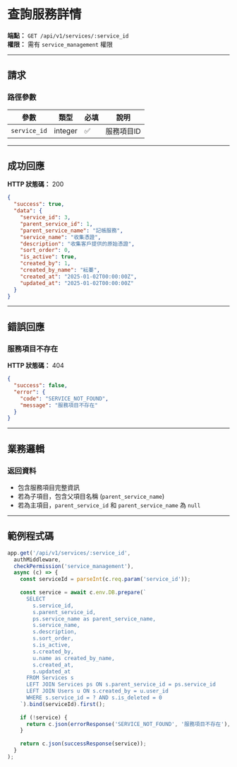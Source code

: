 # 查詢服務詳情

**端點：** `GET /api/v1/services/:service_id`  
**權限：** 需有 `service_management` 權限

---

## 請求

### 路徑參數
| 參數 | 類型 | 必填 | 說明 |
|-----|------|------|------|
| `service_id` | integer | ✅ | 服務項目ID |

---

## 成功回應

**HTTP 狀態碼：** 200

```json
{
  "success": true,
  "data": {
    "service_id": 3,
    "parent_service_id": 1,
    "parent_service_name": "記帳服務",
    "service_name": "收集憑證",
    "description": "收集客戶提供的原始憑證",
    "sort_order": 0,
    "is_active": true,
    "created_by": 1,
    "created_by_name": "紜蓁",
    "created_at": "2025-01-02T00:00:00Z",
    "updated_at": "2025-01-02T00:00:00Z"
  }
}
```

---

## 錯誤回應

### 服務項目不存在
**HTTP 狀態碼：** 404
```json
{
  "success": false,
  "error": {
    "code": "SERVICE_NOT_FOUND",
    "message": "服務項目不存在"
  }
}
```

---

## 業務邏輯

### 返回資料
- 包含服務項目完整資訊
- 若為子項目，包含父項目名稱 (`parent_service_name`)
- 若為主項目，`parent_service_id` 和 `parent_service_name` 為 `null`

---

## 範例程式碼

```typescript
app.get('/api/v1/services/:service_id', 
  authMiddleware, 
  checkPermission('service_management'), 
  async (c) => {
    const serviceId = parseInt(c.req.param('service_id'));
    
    const service = await c.env.DB.prepare(`
      SELECT 
        s.service_id,
        s.parent_service_id,
        ps.service_name as parent_service_name,
        s.service_name,
        s.description,
        s.sort_order,
        s.is_active,
        s.created_by,
        u.name as created_by_name,
        s.created_at,
        s.updated_at
      FROM Services s
      LEFT JOIN Services ps ON s.parent_service_id = ps.service_id
      LEFT JOIN Users u ON s.created_by = u.user_id
      WHERE s.service_id = ? AND s.is_deleted = 0
    `).bind(serviceId).first();
    
    if (!service) {
      return c.json(errorResponse('SERVICE_NOT_FOUND', '服務項目不存在'), 404);
    }
    
    return c.json(successResponse(service));
  }
);
```


